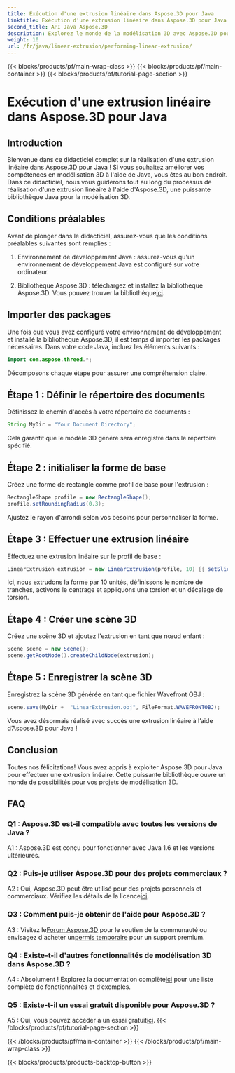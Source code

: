 ```yaml
---
title: Exécution d'une extrusion linéaire dans Aspose.3D pour Java
linktitle: Exécution d'une extrusion linéaire dans Aspose.3D pour Java
second_title: API Java Aspose.3D
description: Explorez le monde de la modélisation 3D avec Aspose.3D pour Java. Apprenez à réaliser une extrusion linéaire sans effort.
weight: 10
url: /fr/java/linear-extrusion/performing-linear-extrusion/
---
```


{{< blocks/products/pf/main-wrap-class >}}
{{< blocks/products/pf/main-container >}}
{{< blocks/products/pf/tutorial-page-section >}}

# Exécution d'une extrusion linéaire dans Aspose.3D pour Java

## Introduction

Bienvenue dans ce didacticiel complet sur la réalisation d'une extrusion linéaire dans Aspose.3D pour Java ! Si vous souhaitez améliorer vos compétences en modélisation 3D à l'aide de Java, vous êtes au bon endroit. Dans ce didacticiel, nous vous guiderons tout au long du processus de réalisation d'une extrusion linéaire à l'aide d'Aspose.3D, une puissante bibliothèque Java pour la modélisation 3D.

## Conditions préalables

Avant de plonger dans le didacticiel, assurez-vous que les conditions préalables suivantes sont remplies :

1. Environnement de développement Java : assurez-vous qu'un environnement de développement Java est configuré sur votre ordinateur.

2.  Bibliothèque Aspose.3D : téléchargez et installez la bibliothèque Aspose.3D. Vous pouvez trouver la bibliothèque[ici](https://releases.aspose.com/3d/java/).

## Importer des packages

Une fois que vous avez configuré votre environnement de développement et installé la bibliothèque Aspose.3D, il est temps d'importer les packages nécessaires. Dans votre code Java, incluez les éléments suivants :

```java
import com.aspose.threed.*;
```

Décomposons chaque étape pour assurer une compréhension claire.

## Étape 1 : Définir le répertoire des documents

Définissez le chemin d'accès à votre répertoire de documents :

```java
String MyDir = "Your Document Directory";
```

Cela garantit que le modèle 3D généré sera enregistré dans le répertoire spécifié.

## Étape 2 : initialiser la forme de base

Créez une forme de rectangle comme profil de base pour l'extrusion :

```java
RectangleShape profile = new RectangleShape();
profile.setRoundingRadius(0.3);
```

Ajustez le rayon d'arrondi selon vos besoins pour personnaliser la forme.

## Étape 3 : Effectuer une extrusion linéaire

Effectuez une extrusion linéaire sur le profil de base :

```java
LinearExtrusion extrusion = new LinearExtrusion(profile, 10) {{ setSlices(100); setCenter(true); setTwist(360); setTwistOffset(new Vector3(10, 0, 0));}};
```

Ici, nous extrudons la forme par 10 unités, définissons le nombre de tranches, activons le centrage et appliquons une torsion et un décalage de torsion.

## Étape 4 : Créer une scène 3D

Créez une scène 3D et ajoutez l'extrusion en tant que nœud enfant :

```java
Scene scene = new Scene();
scene.getRootNode().createChildNode(extrusion);
```

## Étape 5 : Enregistrer la scène 3D

Enregistrez la scène 3D générée en tant que fichier Wavefront OBJ :

```java
scene.save(MyDir +  "LinearExtrusion.obj", FileFormat.WAVEFRONTOBJ);
```

Vous avez désormais réalisé avec succès une extrusion linéaire à l’aide d’Aspose.3D pour Java !

## Conclusion

Toutes nos félicitations! Vous avez appris à exploiter Aspose.3D pour Java pour effectuer une extrusion linéaire. Cette puissante bibliothèque ouvre un monde de possibilités pour vos projets de modélisation 3D.

## FAQ

### Q1 : Aspose.3D est-il compatible avec toutes les versions de Java ?

A1 : Aspose.3D est conçu pour fonctionner avec Java 1.6 et les versions ultérieures.

### Q2 : Puis-je utiliser Aspose.3D pour des projets commerciaux ?

A2 : Oui, Aspose.3D peut être utilisé pour des projets personnels et commerciaux. Vérifiez les détails de la licence[ici](https://purchase.aspose.com/buy).

### Q3 : Comment puis-je obtenir de l'aide pour Aspose.3D ?

 A3 : Visitez le[Forum Aspose.3D](https://forum.aspose.com/c/3d/18) pour le soutien de la communauté ou envisagez d'acheter un[permis temporaire](https://purchase.aspose.com/temporary-license/) pour un support premium.

### Q4 : Existe-t-il d'autres fonctionnalités de modélisation 3D dans Aspose.3D ?

 A4 : Absolument ! Explorez la documentation complète[ici](https://reference.aspose.com/3d/java/) pour une liste complète de fonctionnalités et d’exemples.

### Q5 : Existe-t-il un essai gratuit disponible pour Aspose.3D ?

 A5 : Oui, vous pouvez accéder à un essai gratuit[ici](https://releases.aspose.com/).
{{< /blocks/products/pf/tutorial-page-section >}}

{{< /blocks/products/pf/main-container >}}
{{< /blocks/products/pf/main-wrap-class >}}

{{< blocks/products/products-backtop-button >}}
